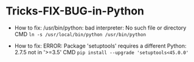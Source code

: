 # Tricks-FIX-BUG-in-Python
* How to fix: /usr/bin/python: bad interpreter: No such file or directory
CMD `ln -s /usr/local/bin/python /usr/bin/python`

* How to fix: ERROR: Package 'setuptools' requires a different Python: 2.7.5 not in '>=3.5'
CMD `pip install --upgrade 'setuptools<45.0.0'`
